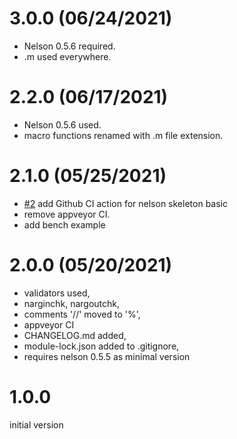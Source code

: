 # 3.0.0 (06/24/2021)

- Nelson 0.5.6 required.
- .m used everywhere.

# 2.2.0 (06/17/2021)

- Nelson 0.5.6 used.
- macro functions renamed with .m file extension.

# 2.1.0 (05/25/2021)

- [#2](https://github.com/Nelson-numerical-software/module_skeleton_basic/issues/2) add Github CI action for nelson skeleton basic
- remove appveyor CI.
- add bench example

# 2.0.0 (05/20/2021)

- validators used,
- narginchk, nargoutchk,
- comments '//' moved to '%',
- appveyor CI
- CHANGELOG.md added,
- module-lock.json added to .gitignore,
- requires nelson 0.5.5 as minimal version

# 1.0.0

initial version
